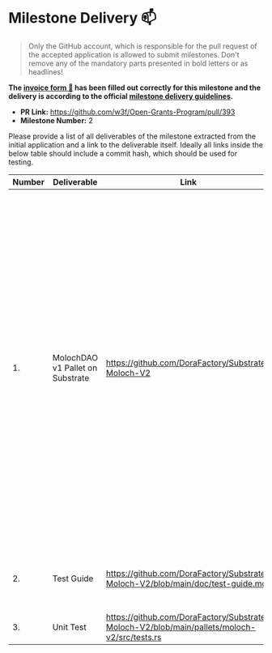 # Milestone Delivery :mailbox:

> Only the GitHub account, which is responsible for the pull request of the accepted application is allowed to submit milestones. Don't remove any of the mandatory parts presented in bold letters or as headlines!

**The [invoice form :pencil:](https://docs.google.com/forms/d/e/1FAIpQLSdSqj2vYjvpiIytkjcc40Pwl0Eg76WGUAq5L9e8eFuuOegmLw/viewform) has been filled out correctly for this milestone and the delivery is according to the official [milestone delivery guidelines](https://github.com/w3f/General-Grants-Program/blob/master/grants/milestone-deliverables-guidelines.md).**  

* **PR Link:** https://github.com/w3f/Open-Grants-Program/pull/393
* **Milestone Number:** 2

Please provide a list of all deliverables of the milestone extracted from the initial application and a link to the deliverable itself. Ideally all links inside the below table should include a commit hash, which should be used for testing.

| Number | Deliverable | Link | Notes |
| ------------- | ------------- | ------------- |------------- |
| 1. | MolochDAO v1 Pallet on Substrate| https://github.com/DoraFactory/Substrate-Moloch-V2 | This pallet impplements MolochDAO v2 on Substrate. Key functions include: summon a MolochDAO (set up period duration, voting and grace period periods, etc.), create a proposal, request shares and loots, submit a proposal, sponsor a proposal, vote for a proposal, process a proposal, guild bank, guild kick, ragequit, abort proposal, and update delegate. | 
| 2.  | Test Guide | https://github.com/DoraFactory/Substrate-Moloch-V2/blob/main/doc/test-guide.md | Follow test guide to test all functions of MolochDAO v1 | 
| 3.  | Unit Test | https://github.com/DoraFactory/Substrate-Moloch-V2/blob/main/pallets/moloch-v2/src/tests.rs | Use unit tests in test.rs | 